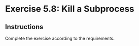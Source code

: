 # Exercise 5.8: Kill a Subprocess

## Instructions

Complete the exercise according to the requirements.
